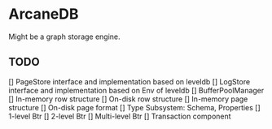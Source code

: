 # ArcaneDB

Might be a graph storage engine.

## TODO

[] PageStore interface and implementation based on leveldb
[] LogStore interface and implementation based on Env of leveldb
[] BufferPoolManager
[] In-memory row structure
[] On-disk row structure
[] In-memory page structure
[] On-disk page format
[] Type Subsystem: Schema, Properties
[] 1-level Btr
[] 2-level Btr
[] Multi-level Btr
[] Transaction component
